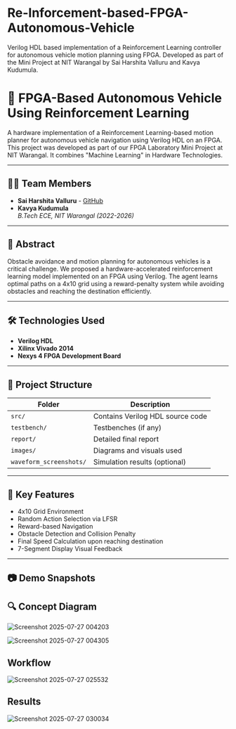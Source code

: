 # Re-Inforcement-based-FPGA-Autonomous-Vehicle
Verilog HDL based implementation of a Reinforcement Learning controller for autonomous vehicle motion planning using FPGA.  Developed as part of the Mini Project at NIT Warangal by Sai Harshita Valluru and Kavya Kudumula.
# 🚗 FPGA-Based Autonomous Vehicle Using Reinforcement Learning

A hardware implementation of a Reinforcement Learning-based motion planner for autonomous vehicle navigation using Verilog HDL on an FPGA. This project was developed as part of our FPGA Laboratory Mini Project at NIT Warangal. It combines "Machine Learning" in Hardware Technologies.

---

## 👩‍💻 Team Members

- **Sai Harshita Valluru** - [GitHub](https://github.com/SaiHarshita11)  
- **Kavya Kudumula**  
*B.Tech ECE, NIT Warangal (2022-2026)*

---

## 🧠 Abstract

Obstacle avoidance and motion planning for autonomous vehicles is a critical challenge. We proposed a hardware-accelerated reinforcement learning model implemented on an FPGA using Verilog. The agent learns optimal paths on a 4x10 grid using a reward-penalty system while avoiding obstacles and reaching the destination efficiently.

---

## 🛠️ Technologies Used

- **Verilog HDL**
- **Xilinx Vivado 2014**
- **Nexys 4 FPGA Development Board**

---

## 📁 Project Structure

| Folder        | Description                                   |
|---------------|-----------------------------------------------|
| `src/`        | Contains Verilog HDL source code              |
| `testbench/`  | Testbenches (if any)                          |
| `report/`     | Detailed final report                         |
| `images/`     | Diagrams and visuals used                     |
| `waveform_screenshots/` | Simulation results (optional)        |

---

## 🚀 Key Features

- 4x10 Grid Environment
- Random Action Selection via LFSR
- Reward-based Navigation
- Obstacle Detection and Collision Penalty
- Final Speed Calculation upon reaching destination
- 7-Segment Display Visual Feedback

---

## 📷 Demo Snapshots
## 🔍 Concept Diagram
![Screenshot 2025-07-27 004203](https://github.com/user-attachments/assets/cc225db1-0912-47df-a719-a30afaf8b5f8)


![Screenshot 2025-07-27 004305](https://github.com/user-attachments/assets/3b4a39bb-e319-4443-b29d-2b599271c70c)

## Workflow

![Screenshot 2025-07-27 025532](https://github.com/user-attachments/assets/bdd08e66-147e-49f1-a59e-145f00797d47)


## Results

![Screenshot 2025-07-27 030034](https://github.com/user-attachments/assets/bfd1361b-073e-42e5-a724-74ffa34ab7cd)







